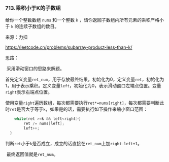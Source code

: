 ### 713.乘积小于K的子数组

给你一个整数数组 `nums` 和一个整数 `k` ，请你返回子数组内所有元素的乘积严格小于 `k` 的连续子数组的数目。

来源：力扣

https://leetcode.cn/problems/subarray-product-less-than-k/



思路：

​		采用滑动窗口的思路来解题。

​		首先定义变量`ret_num`，用于存放最终结果，初始化为0，定义变量`ret`，初始化为1，用于表示乘积。定义变量`left`，初始化为0，表示滑动窗口左端点位置。变量`right`表示右端点位置。

​		使用变量`right`遍历数组，每次都需要执行`ret*=nums[right]`，每次都需要判断此时`ret`是否大于等于`k`，如果是的话，需要执行如下操作来缩小窗口范围：

```c
	while(ret >=k && left<right){
        ret /= nums[left];
        left++;
  }
```

​	判断`ret`小于`k`是否成立，成立的话直接在`ret_num`上加`right-left+1`。

​	最终返回值就是`ret_num`。